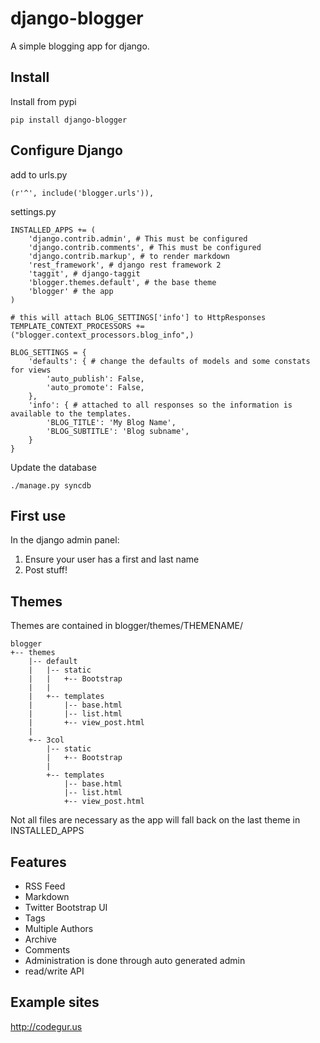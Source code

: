 django-blogger
===============

A simple blogging app for django.

Install
------------
Install from pypi

```
pip install django-blogger
```

Configure Django
----------------

add to urls.py

```(r'^', include('blogger.urls')),``` 


settings.py
```
INSTALLED_APPS += (
    'django.contrib.admin', # This must be configured
    'django.contrib.comments', # This must be configured
    'django.contrib.markup', # to render markdown
    'rest_framework', # django rest framework 2
    'taggit', # django-taggit
    'blogger.themes.default', # the base theme
    'blogger' # the app
)

# this will attach BLOG_SETTINGS['info'] to HttpResponses
TEMPLATE_CONTEXT_PROCESSORS += ("blogger.context_processors.blog_info",)

BLOG_SETTINGS = {
    'defaults': { # change the defaults of models and some constats for views
        'auto_publish': False,
        'auto_promote': False,
    },
    'info': { # attached to all responses so the information is available to the templates.
        'BLOG_TITLE': 'My Blog Name',
        'BLOG_SUBTITLE': 'Blog subname',
    } 
}
```

Update the database
```
./manage.py syncdb
```


First use
---------
In the django admin panel:

1. Ensure your user has a first and last name
2. Post stuff!


Themes
------
Themes are contained in blogger/themes/THEMENAME/

```
blogger
+-- themes
    |-- default
    |   |-- static
    |   |   +-- Bootstrap
    |   |
    |   +-- templates
    |       |-- base.html
    |       |-- list.html
    |       +-- view_post.html
    |
    +-- 3col
        |-- static
        |   +-- Bootstrap
        |
        +-- templates
            |-- base.html
            |-- list.html
            +-- view_post.html
```

Not all files are necessary as the app will fall back on the last theme in INSTALLED_APPS


Features
--------
* RSS Feed 
* Markdown 
* Twitter Bootstrap UI
* Tags 
* Multiple Authors
* Archive 
* Comments
* Administration is done through auto generated admin
* read/write API

Example sites
-------------
http://codegur.us 
